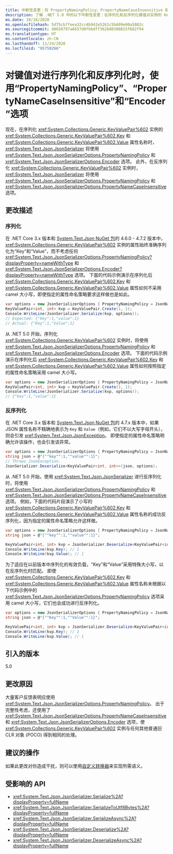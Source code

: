 ```yaml
---
title: 中断性变更：将 PropertyNamingPolicy、PropertyNameCaseInsensitive 和 Encoder 选项用于键值对
description: 了解 .NET 5.0 中的以下中断性变更：在序列化和反序列化键值对实例的 Key 和 Value 属性名称时，将使用 PropertyNamingPolicy、PropertyNameCaseInsensitive 和 Encoder 选项。
ms.date: 10/18/2020
ms.openlocfilehash: 5d75cb7feea32cc4b942e5261c5b609e00a5082c
ms.sourcegitcommit: d8020797a6657d0fbbdff362b80300815f682f94
ms.translationtype: HT
ms.contentlocale: zh-CN
ms.lasthandoff: 11/24/2020
ms.locfileid: "95759266"
---
```

# <a name="propertynamingpolicy-propertynamecaseinsensitive-and-encoder-options-are-honored-when-serializing-and-deserializing-key-value-pairs"></a>对键值对进行序列化和反序列化时，使用“PropertyNamingPolicy”、“PropertyNameCaseInsensitive”和“Encoder”选项

现在，在序列化 <xref:System.Collections.Generic.KeyValuePair%602> 实例的 <xref:System.Collections.Generic.KeyValuePair%602.Key> 和 <xref:System.Collections.Generic.KeyValuePair%602.Value> 属性名称时，<xref:System.Text.Json.JsonSerializer> 将使用 <xref:System.Text.Json.JsonSerializerOptions.PropertyNamingPolicy> 和 <xref:System.Text.Json.JsonSerializerOptions.Encoder> 选项。 此外，在反序列化 <xref:System.Collections.Generic.KeyValuePair%602> 实例时，<xref:System.Text.Json.JsonSerializer> 将使用 <xref:System.Text.Json.JsonSerializerOptions.PropertyNamingPolicy> 和 <xref:System.Text.Json.JsonSerializerOptions.PropertyNameCaseInsensitive> 选项。

## <a name="change-description"></a>更改描述

### <a name="serialization"></a>序列化

在 .NET Core 3.x 版本和 [System.Text.Json NuGet 包](https://www.nuget.org/packages/System.Text.Json)的 4.6.0 - 4.7.2 版本中，<xref:System.Collections.Generic.KeyValuePair%602> 实例的属性始终准确序列化为“Key”和“Value”，而不考虑任何 <xref:System.Text.Json.JsonSerializerOptions.PropertyNamingPolicy?displayProperty=nameWithType> 和 <xref:System.Text.Json.JsonSerializerOptions.Encoder?displayProperty=nameWithType> 选项。 下面的代码示例演示在序列化后 <xref:System.Collections.Generic.KeyValuePair%602.Key> 和 <xref:System.Collections.Generic.KeyValuePair%602.Value> 属性如何不采用 camel 大小写，即使指定的属性命名策略要求这样做也是如此。

```csharp
var options = new JsonSerializerOptions { PropertyNamingPolicy = JsonNamingPolicy.CamelCase };
KeyValuePair<int, int> kvp = KeyValuePair.Create(1, 1);
Console.WriteLine(JsonSerializer.Serialize(kvp, options));
// Expected: {"key":1,"value":1}
// Actual: {"Key":1,"Value":1}
```

从 .NET 5.0 开始，序列化 <xref:System.Collections.Generic.KeyValuePair%602> 实例时，将使用 <xref:System.Text.Json.JsonSerializerOptions.PropertyNamingPolicy> 和 <xref:System.Text.Json.JsonSerializerOptions.Encoder> 选项。 下面的代码示例演示在序列化后 <xref:System.Collections.Generic.KeyValuePair%602.Key> 和 <xref:System.Collections.Generic.KeyValuePair%602.Value> 属性如何按照指定的属性命名策略采用 camel 大小写。

```csharp
var options = new JsonSerializerOptions { PropertyNamingPolicy = JsonNamingPolicy.CamelCase };
KeyValuePair<int, int> kvp = KeyValuePair.Create(1, 1);
Console.WriteLine(JsonSerializer.Serialize(kvp, options));
// {"key":1,"value":1}
```

### <a name="deserialization"></a>反序列化

在 .NET Core 3.x 版本和 [System.Text.Json NuGet 包](https://www.nuget.org/packages/System.Text.Json)的 4.7.x 版本中，如果 JSON 属性名称不精确地表示为 `Key` 和 `Value`（例如，它们不以大写字母开头），则会引发 <xref:System.Text.Json.JsonException>。 即使指定的属性命名策略明确允许该操作，也会引发该异常。

```csharp
var options = new JsonSerializerOptions { PropertyNamingPolicy = JsonNamingPolicy.CamelCase };
string json = @"{""key"":1,""value"":1}";
// Throws JsonException.
JsonSerializer.Deserialize<KeyValuePair<int, int>>(json, options);
```

从 .NET 5.0 开始，使用 <xref:System.Text.Json.JsonSerializer> 进行反序列化时，将使用 <xref:System.Text.Json.JsonSerializerOptions.PropertyNamingPolicy> 和 <xref:System.Text.Json.JsonSerializerOptions.PropertyNameCaseInsensitive> 选项。 例如，下面的代码片段演示了小写的 <xref:System.Collections.Generic.KeyValuePair%602.Key> 和 <xref:System.Collections.Generic.KeyValuePair%602.Value> 属性名称的成功反序列化，因为指定的属性命名策略允许这样做。

```csharp
var options = new JsonSerializerOptions { PropertyNamingPolicy = JsonNamingPolicy.CamelCase };
string json = @"{""key"":1,""value"":1}";

KeyValuePair<int, int> kvp = JsonSerializer.Deserialize<KeyValuePair<int, int>>(json);
Console.WriteLine(kvp.Key); // 1
Console.WriteLine(kvp.Value); // 1
```

为了适应在以前版本中序列化的有效负载，“Key”和“Value”采用特殊大小写，以在反序列化时匹配。 即使 <xref:System.Collections.Generic.KeyValuePair%602.Key> 和 <xref:System.Collections.Generic.KeyValuePair%602.Value> 属性名称未根据以下代码示例中的 <xref:System.Text.Json.JsonSerializerOptions.PropertyNamingPolicy> 选项采用 camel 大小写，它们也会成功进行反序列化。

```csharp
var options = new JsonSerializerOptions { PropertyNamingPolicy = JsonNamingPolicy.CamelCase };
string json = @"{""Key"":1,""Value"":1}";

KeyValuePair<int, int> kvp = JsonSerializer.Deserialize<KeyValuePair<int, int>>(json);
Console.WriteLine(kvp.Key); // 1
Console.WriteLine(kvp.Value); // 1
```

## <a name="version-introduced"></a>引入的版本

5.0

## <a name="reason-for-change"></a>更改原因

大量客户反馈表明应使用 <xref:System.Text.Json.JsonSerializerOptions.PropertyNamingPolicy>。 出于完整性考虑，还使用了 <xref:System.Text.Json.JsonSerializerOptions.PropertyNameCaseInsensitive> 和 <xref:System.Text.Json.JsonSerializerOptions.Encoder> 选项，使 <xref:System.Collections.Generic.KeyValuePair%602> 实例与任何其他普通旧 CLR 对象 (POCO) 得到相同的处理。

## <a name="recommended-action"></a>建议的操作

如果此更改对你造成干扰，则可以使用[自定义转换器](../../../../standard/serialization/system-text-json-converters-how-to.md)来实现所需语义。

## <a name="affected-apis"></a>受影响的 API

- <xref:System.Text.Json.JsonSerializer.Serialize%2A?displayProperty=fullName>
- <xref:System.Text.Json.JsonSerializer.SerializeToUtf8Bytes%2A?displayProperty=fullName>
- <xref:System.Text.Json.JsonSerializer.SerializeAsync%2A?displayProperty=fullName>
- <xref:System.Text.Json.JsonSerializer.Deserialize%2A?displayProperty=fullName>
- <xref:System.Text.Json.JsonSerializer.DeserializeAsync%2A?displayProperty=fullName>

<!--

### Affected APIs

- `Overload:System.Text.Json.JsonSerializer.Serialize`
- `Overload:System.Text.Json.JsonSerializer.SerializeAsync`
- `Overload:System.Text.Json.JsonSerializer.SerializeToUtf8Bytes`
- `Overload:System.Text.Json.JsonSerializer.Deserialize`
- `Overload:System.Text.Json.JsonSerializer.DeserializeAsync`

### Category

Serialization

-->
